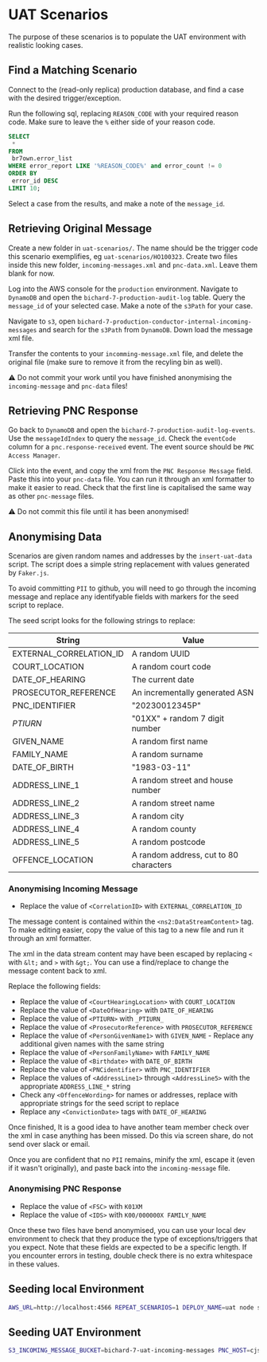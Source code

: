 # UAT Scenarios

The purpose of these scenarios is to populate the UAT environment with realistic looking cases.

## Find a Matching Scenario

Connect to the (read-only replica) production database, and find a case with the desired trigger/exception.

Run the following sql, replacing `REASON_CODE` with your required reason code. Make sure to leave the `%` either side of your reason code.

```sql
SELECT
 *
FROM
 br7own.error_list
WHERE error_report LIKE '%REASON_CODE%' and error_count != 0
ORDER BY
 error_id DESC
LIMIT 10;
```

Select a case from the results, and make a note of the `message_id`.

## Retrieving Original Message

Create a new folder in `uat-scenarios/`. The name should be the trigger code this scenario exemplifies, eg `uat-scenarios/HO100323`. Create two files inside this new folder, `incoming-messages.xml` and `pnc-data.xml`. Leave them blank for now.

Log into the AWS console for the `production` environment. Navigate to `DynamoDB` and open the `bichard-7-production-audit-log` table. Query the `message_id` of your selected case. Make a note of the `s3Path` for your case.

Navigate to `s3`, open `bichard-7-production-conductor-internal-incoming-messages` and search for the `s3Path` from `DynamoDB`. Down load the message xml file.

Transfer the contents to your `incomming-message.xml` file, and delete the original file (make sure to remove it from the recyling bin as well).

:warning: Do not commit your work until you have finished anonymising the `incoming-message` and `pnc-data` files!

## Retrieving PNC Response

Go back to `DynamoDB` and open the `bichard-7-production-audit-log-events`. Use the `messageIdIndex` to query the `message_id`. Check the `eventCode` column for a `pnc.response-received` event. The event source should be `PNC Access Manager`.

Click into the event, and copy the xml from the `PNC Response Message` field. Paste this into your `pnc-data` file. You can run it through an xml formatter to make it easier to read. Check that the first line is capitalised the same way as other `pnc-message` files.

:warning: Do not commit this file until it has been anonymised!

## Anonymising Data

Scenarios are given random names and addresses by the `insert-uat-data` script. The script does a simple string replacement with values generated by `Faker.js`.

To avoid committing `PII` to github, you will need to go through the incoming message and replace any identifyable fields with markers for the seed script to replace.

The seed script looks for the following strings to replace:

| String                  | Value                                  |
|-------------------------|----------------------------------------|
| EXTERNAL_CORRELATION_ID | A random UUID                          |
| COURT_LOCATION          | A random court code                    |
| DATE_OF_HEARING         | The current date                       |
| PROSECUTOR_REFERENCE    | An incrementally generated ASN         |
| PNC_IDENTIFIER          | "20230012345P"                         |
| _PTIURN_                | "01XX" + random 7 digit number         |
| GIVEN_NAME              | A random first name                    |
| FAMILY_NAME             | A random surname                       |
| DATE_OF_BIRTH           | "1983-03-11"                           |
| ADDRESS_LINE_1          | A random street and house number       |
| ADDRESS_LINE_2          | A random street name                   |
| ADDRESS_LINE_3          | A random city                          |
| ADDRESS_LINE_4          | A random county                        |
| ADDRESS_LINE_5          | A random postcode                      |
| OFFENCE_LOCATION        | A random address, cut to 80 characters |

### Anonymising Incoming Message

- Replace the value of `<CorrelationID>` with `EXTERNAL_CORRELATION_ID`

The message content is contained within the `<ns2:DataStreamContent>` tag. To make editing easier, copy the value of this tag to a new file and run it through an xml formatter.

The xml in the data stream content may have been escaped by replacing `<` with `&lt;` and `>` with `&gt;`. You can use a find/replace to change the message content back to xml.

Replace the following fields:

- Replace the value of `<CourtHearingLocation>` with `COURT_LOCATION`
- Replace the value of `<DateOfHearing>` with `DATE_OF_HEARING`
- Replace the value of `<PTIURN>` with `_PTIURN_`
- Replace the value of `<ProsecutorReference>` with `PROSECUTOR_REFERENCE`
- Replace the value of `<PersonGivenName1>` with `GIVEN_NAME` - Replace any additional given names with the same string
- Replace the value of `<PersonFamilyName>` with `FAMILY_NAME`
- Replace the value of `<Birthdate>` with `DATE_OF_BIRTH`
- Replace the value of `<PNCidentifier>` with `PNC_IDENTIFIER`
- Replace the values of `<AddressLine1>` through `<AddressLine5>` with the appropriate `ADDRESS_LINE_*` string
- Check any `<OffenceWording>` for names or addresses, replace with appropriate strings for the seed script to replace
- Replace any `<ConvictionDate>` tags with `DATE_OF_HEARING`

Once finished, It is a good idea to have another team member check over the xml in case anything has been missed. Do this via screen share, do not send over slack or email.

Once you are confident that no `PII` remains, minify the xml, escape it (even if it wasn't originally), and paste back into the `incoming-message` file.

### Anonymising PNC Response

- Replace the value of `<FSC>` with `K01XM`
- Replace the value of `<IDS>` with `K00/000000X FAMILY_NAME`

Once these two files have bend anonymised, you can use your local dev environment to check that they produce the type of exceptions/triggers that you expect. Note that these fields are expected to be a specific length. If you encounter errors in testing, double check there is no extra whitespace in these values.

## Seeding local Environment

```bash
AWS_URL=http://localhost:4566 REPEAT_SCENARIOS=1 DEPLOY_NAME=uat node scripts/insert-uat-data.js
```

## Seeding UAT Environment

```bash
S3_INCOMING_MESSAGE_BUCKET=bichard-7-uat-incoming-messages PNC_HOST=cjse-uat-bichard-7-pncemulator-b3eed4ed1fc828f4.elb.eu-west-2.amazonaws.com PNC_PORT=3000 DEPLOY_NAME=uat REPEAT_SCENARIOS=1 aws-vault exec bichard7-shared-load-test -- node scripts/insert-uat-data.js
```

